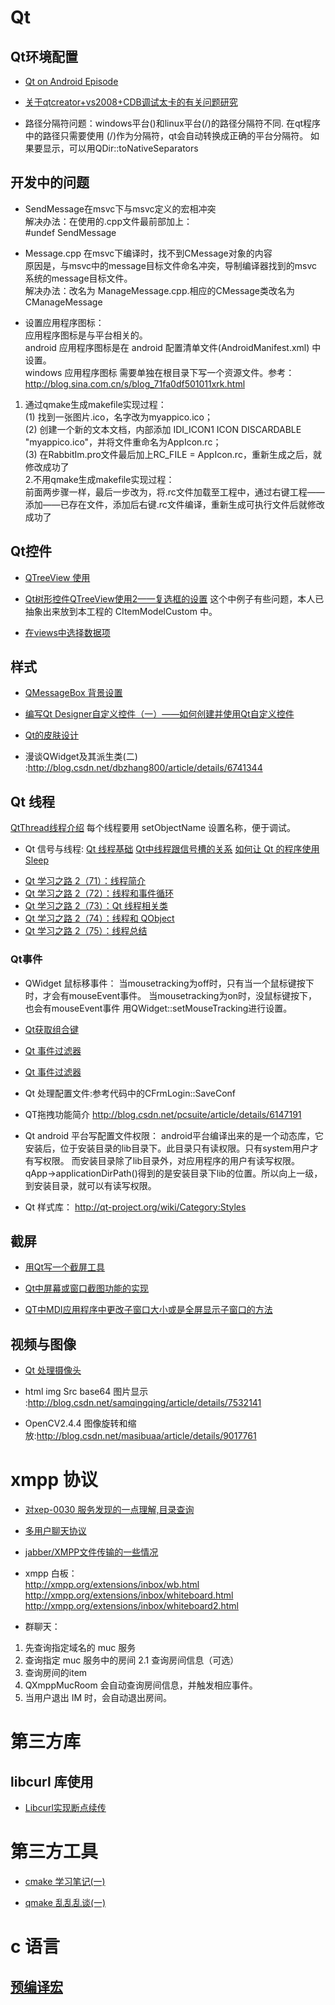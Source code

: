 Qt
========

## Qt环境配置

* [Qt on Android Episode](http://blog.csdn.net/foruok/article/details/18697377)

* [关于qtcreator+vs2008+CDB调试太卡的有关问题研究 ](http://www.myexception.cn/database/1629591.html)

* 路径分隔符问题：windows平台(\)和linux平台(/)的路径分隔符不同.
在qt程序中的路径只需要使用 (/)作为分隔符，qt会自动转换成正确的平台分隔符。
如果要显示，可以用QDir::toNativeSeparators

## 开发中的问题

* SendMessage在msvc下与msvc定义的宏相冲突  
解决办法：在使用的.cpp文件最前部加上：  
#undef SendMessage

* Message.cpp 在msvc下编译时，找不到CMessage对象的内容  
原因是，与msvc中的message目标文件命名冲突，导制编译器找到的msvc系统的message目标文件。  
解决办法：改名为 ManageMessage.cpp.相应的CMessage类改名为CManageMessage

* 设置应用程序图标：  
应用程序图标是与平台相关的。  
android 应用程序图标是在 android 配置清单文件(AndroidManifest.xml) 中设置。  
windows 应用程序图标 需要单独在根目录下写一个资源文件。参考：http://blog.sina.com.cn/s/blog_71fa0df501011xrk.html  
1. 通过qmake生成makefile实现过程：  
(1) 找到一张图片.ico，名字改为myappico.ico；  
(2) 创建一个新的文本文档，内部添加  IDI_ICON1 ICON  DISCARDABLE "myappico.ico"，并将文件重命名为AppIcon.rc；  
(3) 在RabbitIm.pro文件最后加上RC_FILE = AppIcon.rc，重新生成之后，就修改成功了  
2.不用qmake生成makefile实现过程：  
前面两步骤一样，最后一步改为，将.rc文件加载至工程中，通过右键工程——添加——已存在文件，添加后右键.rc文件编译，重新生成可执行文件后就修改成功了

## Qt控件

* [QTreeView 使用](http://www.tuicool.com/articles/ZFBZfm)

* [Qt树形控件QTreeView使用2——复选框的设置](http://www.tuicool.com/articles/FvaYNn) 这个中例子有些问题，本人已抽象出来放到本工程的 CItemModelCustom 中。

* [在views中选择数据项](http://www.cppblog.com/yuanyajie/archive/2007/06/19/26622.html)

## 样式

* [QMessageBox 背景设置](http://blog.csdn.net/addfourliu/article/details/6763127)

* [编写Qt Designer自定义控件（一）——如何创建并使用Qt自定义控件](http://blog.csdn.net/giselite/article/details/12622429)

* [Qt的皮肤设计](http://blog.csdn.net/lastsoup/article/details/7043124)

* 漫谈QWidget及其派生类(二) :http://blog.csdn.net/dbzhang800/article/details/6741344

## Qt 线程
[QtThread线程介绍](http://blog.csdn.net/liuhongwei123888/article/details/6072320)
每个线程要用 setObjectName 设置名称，便于调试。

* Qt 信号与线程:
[Qt 线程基础](http://blog.csdn.net/dbzhang800/article/details/6554104)
[Qt中线程跟信号槽的关系](http://cxyclub.cn/n/10254/)
[如何让 Qt 的程序使用 Sleep](http://blog.csdn.net/dbzhang800/article/details/6300425)

+ [Qt 学习之路 2（71）：线程简介](http://www.devbean.net/2013/11/qt-study-road-2-thread-intro/)
+ [Qt 学习之路 2（72）：线程和事件循环](http://www.devbean.net/2013/11/qt-study-road-2-thread-and-event-loop/)
+ [Qt 学习之路 2（73）：Qt 线程相关类](http://www.devbean.net/2013/11/qt-study-road-2-thread-related-classes/)
+ [Qt 学习之路 2（74）：线程和 QObject](http://www.devbean.net/2013/12/qt-study-road-2-thread-and-qobject/)
+ [Qt 学习之路 2（75）：线程总结](http://www.devbean.net/2013/12/qt-study-road-2-thread-summary/)

### Qt事件

* QWidget 鼠标移事件：
当mousetracking为off时，只有当一个鼠标键按下时，才会有mouseEvent事件。
当mousetracking为on时，没鼠标键按下，也会有mouseEvent事件
用QWidget::setMouseTracking进行设置。

* [Qt获取组合键](http://cool.worm.blog.163.com/blog/static/643390062009614248349/)

* [Qt 事件过滤器](http://blog.csdn.net/yangyunfeizj/article/details/7403651)

* [Qt 事件过滤器](http://qtdocs.sourceforge.net/index.php/%E4%BA%8B%E4%BB%B6%E5%92%8C%E4%BA%8B%E4%BB%B6%E8%BF%87%E6%BB%A4%E5%99%A8)

* Qt 处理配置文件:参考代码中的CFrmLogin::SaveConf

* QT拖拽功能简介 http://blog.csdn.net/pcsuite/article/details/6147191

* Qt android 平台写配置文件权限：
android平台编译出来的是一个动态库，它安装后，位于安装目录的lib目录下。此目录只有读权限。只有system用户才有写权限。
而安装目录除了lib目录外，对应用程序的用户有读写权限。
qApp->applicationDirPath()得到的是安装目录下lib的位置。所以向上一级，到安装目录，就可以有读写权限。

* Qt 样式库：
http://qt-project.org/wiki/Category:Styles

## 截屏

* [用Qt写一个截屏工具](http://blog.csdn.net/milujun/article/details/22595531)

* [Qt中屏幕或窗口截图功能的实现](http://www.cnblogs.com/wowk/archive/2013/07/07/3176594.html)

* [QT中MDI应用程序中更改子窗口大小或是全屏显示子窗口的方法](http://blog.163.com/w_fox/blog/static/62339536201171895348420/)

## 视频与图像

* [Qt 处理摄像头](http://blog.csdn.net/kl222/article/details/23187693)

* html img Src base64 图片显示 :http://blog.csdn.net/samqingqing/article/details/7532141

* OpenCV2.4.4 图像旋转和缩放:http://blog.csdn.net/masibuaa/article/details/9017761

xmpp 协议
========

* [对xep-0030 服务发现的一点理解,目录查询](http://www.cnblogs.com/choday/p/3431725.html)
* [多用户聊天协议](http://xmpp.org/extensions/xep-0045.html#intro)
* [ jabber/XMPP文件传输的一些情况](:http://www.cnblogs.com/imlucky/archive/2011/10/20/2218780.html)

* xmpp 白板：  
  http://xmpp.org/extensions/inbox/wb.html  
  http://xmpp.org/extensions/inbox/whiteboard.html  
  http://xmpp.org/extensions/inbox/whiteboard2.html  

* 群聊天：
1. 先查询指定域名的 muc 服务
2. 查询指定 muc 服务中的房间
2.1 查询房间信息（可选）
3. 查询房间的item
4. QXmppMucRoom 会自动查询房间信息，并触发相应事件。
5. 当用户退出 IM 时，会自动退出房间。

第三方库
=======

## libcurl 库使用

* [Libcurl实现断点续传](http://www.cnblogs.com/chang290/archive/2012/08/12/2634858.html)

第三方工具
=========

* [cmake 学习笔记(一) ](http://blog.csdn.net/dbzhang800/article/details/6314073)

* [qmake 乱乱乱谈(一) ](http://blog.csdn.net/dbzhang800/article/details/6758204)

c 语言
=====

## [预编译宏](http://wenku.baidu.com/view/f20bca7701f69e3143329417.html)

